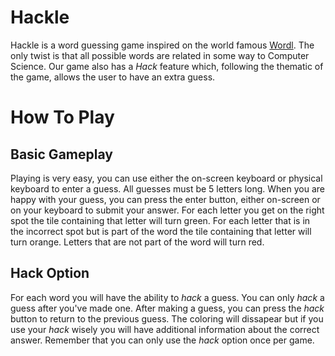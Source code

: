 # Hackle
 
Hackle is a word guessing game inspired on the world famous [Wordl](https://www.nytimes.com/games/wordle/index.html).
The only twist is that all possible words are related in some way to Computer Science. Our game also has a *Hack*
feature which, following the thematic of the game, allows the user to have an extra guess.


# How To Play

## Basic Gameplay
Playing is very easy, you can use either the on-screen keyboard or physical keyboard to enter a guess. All guesses must be 5 letters long. When you are happy with your guess, you can press the enter button, either on-screen or on your keyboard to submit your answer. For each letter you get on the right spot the tile containing that letter will turn green. For each letter that is in the incorrect spot but is part of the word the tile containing that letter will turn orange. Letters that are not part of the word will turn red.

## Hack Option
For each word you will have the ability to *hack* a guess. You can only *hack* a guess after you've made one. After making a guess, you can press the *hack* button to return to the previous guess. The coloring will dissapear but if you use your *hack* wisely you will have additional information about the correct answer. Remember that you can only use the *hack* option once per game.

